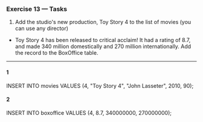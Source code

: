 ### Exercise 13 — Tasks
1. Add the studio's new production, Toy Story 4 to the list of movies (you can use any director)
+ Toy Story 4 has been released to critical acclaim! It had a rating of 8.7, and made 340 million domestically and 270 million internationally. Add the record to the BoxOffice table.
_________________

#### 1

INSERT INTO movies VALUES (4, "Toy Story 4", "John Lasseter", 2010, 90);

#### 2

INSERT INTO boxoffice VALUES (4, 8.7, 340000000, 270000000);
